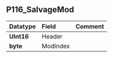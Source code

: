 ## P116\_SalvageMod ##
| **Datatype** | **Field** | **Comment** |
|:-------------|:----------|:------------|
| **UInt16** | Header |  |
| **byte** | ModIndex |  |